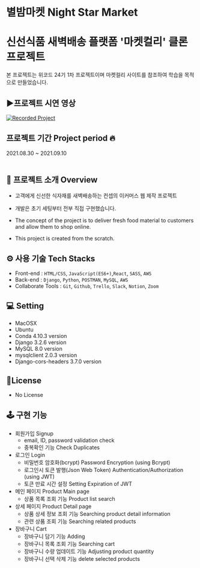 # 별밤마켓 Night Star Market<br>

<h1>신선식품 새벽배송 플랫폼 '마켓컬리' 클론 프로젝트</h1>

본 프로젝트는 위코드 24기 1차 프로젝트이며 마켓컬리 사이트를 참조하여 학습을 목적으로 만들었습니다.

## ▶️프로젝트 시연 영상<br>

[![Recorded Project](https://img.youtube.com/vi/DxWUIC6c57E/0.jpg)](https://www.youtube.com/watch?v=DxWUIC6c57E)

## 프로젝트 기간 Project period 🔥<br>

2021.08.30 ~ 2021.09.10<br><br>

## 🎊 프로젝트 소개 Overview<br>

- 고객에게 신선한 식자재를 새벽배송하는 컨셉의 이커머스 웹 제작 프로젝트
- 개발은 초기 세팅부터 전부 직접 구현했습니다.

- The concept of the project is to deliver fresh food material to customers and allow them to shop online.
- This project is created from the scratch. 


## ⚙️ 사용 기술 Tech Stacks<br>

- Front-end : `HTML/CSS`, `JavaScript(ES6+)`,`React`, `SASS`, `AWS`<br>
- Back-end : `Django`, `Python`, `POSTMAN`, `MySQL`, `AWS`<br>
- Collaborate Tools : `Git`, `Github`, `Trello`, `Slack`, `Notion`, `Zoom`<br>

## 💻 Setting<br>

- MacOSX
- Ubuntu
- Conda 4.10.3 version
- Django 3.2.6 version
- MySQL 8.0 version
- mysqlclient 2.0.3 version
- Django-cors-headers 3.7.0 version

## 📜License<br>

- No License

## 🕹 구현 기능<br>

- 회원가입 Signup
  - email, ID, password validation check
  - 중복확인 기능 Check Duplicates 
- 로그인 Login
  - 비밀번호 암호화(bcrypt) Password Encryption (using Bcrypt)
  - 로그인시 토큰 발행(Json Web Token) Authentication/Authorization (using JWT)
  - 토큰 만료 시간 설정 Setting Expiration of JWT 
- 메인 페이지 Product Main page
  - 상품 목록 조회 기능 Product list search 
- 상세 페이지 Product Detail page
  - 상품 상세 정보 조회 기능 Searching product detail information 
  - 관련 상품 조회 기능 Searching related products
- 장바구니 Cart
  - 장바구니 담기 기능 Adding 
  - 장바구니 목록 조회 기능 Searching cart
  - 장바구니 수량 업데이트 기능 Adjusting product quantity 
  - 장바구니 선택 삭제 기능 delete selected products
  
